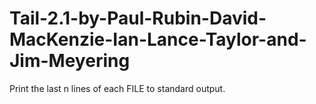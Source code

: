 # Tail-2.1-by-Paul-Rubin-David-MacKenzie-Ian-Lance-Taylor-and-Jim-Meyering
Print the last n lines of each FILE to standard output.
